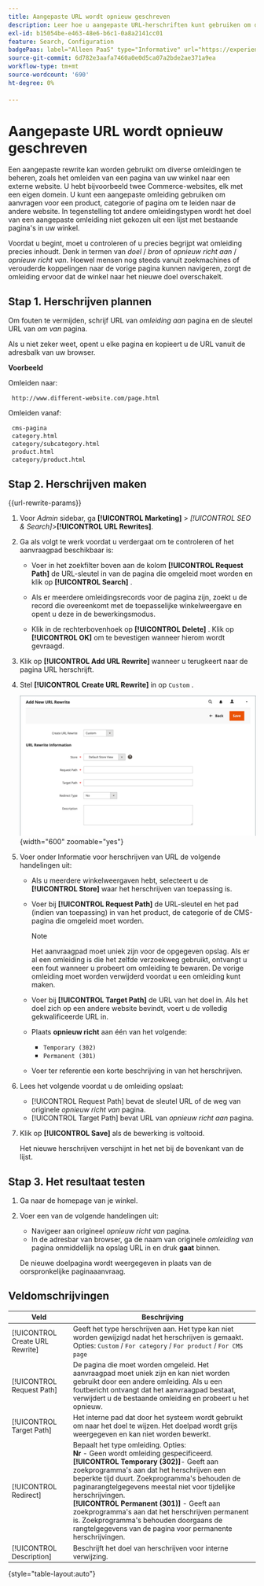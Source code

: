 ```yaml
---
title: Aangepaste URL wordt opnieuw geschreven
description: Leer hoe u aangepaste URL-herschriften kunt gebruiken om diverse omleidingen in uw Commerce-winkel te beheren.
exl-id: b15054be-e463-48e6-b6c1-0a8a2141cc01
feature: Search, Configuration
badgePaas: label="Alleen PaaS" type="Informative" url="https://experienceleague.adobe.com/en/docs/commerce/user-guides/product-solutions" tooltip="Is alleen van toepassing op Adobe Commerce op Cloud-projecten (door Adobe beheerde PaaS-infrastructuur) en op projecten in het veld."
source-git-commit: 6d782e3aafa7460a0e0d5ca07a2bde2ae371a9ea
workflow-type: tm+mt
source-wordcount: '690'
ht-degree: 0%

---
```


# Aangepaste URL wordt opnieuw geschreven

Een aangepaste rewrite kan worden gebruikt om diverse omleidingen te beheren, zoals het omleiden van een pagina van uw winkel naar een externe website. U hebt bijvoorbeeld twee Commerce-websites, elk met een eigen domein. U kunt een aangepaste omleiding gebruiken om aanvragen voor een product, categorie of pagina om te leiden naar de andere website. In tegenstelling tot andere omleidingstypen wordt het doel van een aangepaste omleiding niet gekozen uit een lijst met bestaande pagina&#39;s in uw winkel.

Voordat u begint, moet u controleren of u precies begrijpt wat omleiding precies inhoudt. Denk in termen van _doel_ / _bron_ of _opnieuw richt aan_ / _opnieuw richt van_. Hoewel mensen nog steeds vanuit zoekmachines of verouderde koppelingen naar de vorige pagina kunnen navigeren, zorgt de omleiding ervoor dat de winkel naar het nieuwe doel overschakelt.

## Stap 1. Herschrijven plannen

Om fouten te vermijden, schrijf URL van _omleiding aan_ pagina en de sleutel URL van _om van_ pagina.

Als u niet zeker weet, opent u elke pagina en kopieert u de URL vanuit de adresbalk van uw browser.

**Voorbeeld**

Omleiden naar:

     http://www.different-website.com/page.html

Omleiden vanaf:

     cms-pagina 
     category.html 
     category/subcategory.html
     product.html 
     category/product.html 

## Stap 2. Herschrijven maken

{{url-rewrite-params}}

1. Voor _Admin_ sidebar, ga **[!UICONTROL Marketing]** > _[!UICONTROL SEO & Search]_>**[!UICONTROL URL Rewrites]**.

1. Ga als volgt te werk voordat u verdergaat om te controleren of het aanvraagpad beschikbaar is:

   - Voer in het zoekfilter boven aan de kolom **[!UICONTROL Request Path]** de URL-sleutel in van de pagina die omgeleid moet worden en klik op **[!UICONTROL Search]** .

   - Als er meerdere omleidingsrecords voor de pagina zijn, zoekt u de record die overeenkomt met de toepasselijke winkelweergave en opent u deze in de bewerkingsmodus.

   - Klik in de rechterbovenhoek op **[!UICONTROL Delete]** . Klik op **[!UICONTROL OK]** om te bevestigen wanneer hierom wordt gevraagd.

1. Klik op **[!UICONTROL Add URL Rewrite]** wanneer u terugkeert naar de pagina URL herschrijft.

1. Stel **[!UICONTROL Create URL Rewrite]** in op `Custom` .

   ![ URL herschrijft - douane ](./assets/url-rewrite-custom.png){width="600" zoomable="yes"}

1. Voer onder Informatie voor herschrijven van URL de volgende handelingen uit:

   - Als u meerdere winkelweergaven hebt, selecteert u de **[!UICONTROL Store]** waar het herschrijven van toepassing is.

   - Voer bij **[!UICONTROL Request Path]** de URL-sleutel en het pad (indien van toepassing) in van het product, de categorie of de CMS-pagina die omgeleid moet worden.

     >[!NOTE]
     >
     >Het aanvraagpad moet uniek zijn voor de opgegeven opslag. Als er al een omleiding is die het zelfde verzoekweg gebruikt, ontvangt u een fout wanneer u probeert om omleiding te bewaren. De vorige omleiding moet worden verwijderd voordat u een omleiding kunt maken.

   - Voer bij **[!UICONTROL Target Path]** de URL van het doel in. Als het doel zich op een andere website bevindt, voert u de volledig gekwalificeerde URL in.

   - Plaats **opnieuw richt** aan één van het volgende:

      - `Temporary (302)`
      - `Permanent (301)`

   - Voer ter referentie een korte beschrijving in van het herschrijven.

1. Lees het volgende voordat u de omleiding opslaat:

   - [!UICONTROL Request Path] bevat de sleutel URL of de weg van originele _opnieuw richt van_ pagina.
   - [!UICONTROL Target Path] bevat URL van _opnieuw richt aan_ pagina.

1. Klik op **[!UICONTROL Save]** als de bewerking is voltooid.

   Het nieuwe herschrijven verschijnt in het net bij de bovenkant van de lijst.

## Stap 3. Het resultaat testen

1. Ga naar de homepage van je winkel.

1. Voer een van de volgende handelingen uit:

   - Navigeer aan origineel _opnieuw richt van_ pagina.
   - In de adresbar van browser, ga de naam van originele _omleiding van_ pagina onmiddellijk na opslag URL in en druk **gaat** binnen.

   De nieuwe doelpagina wordt weergegeven in plaats van de oorspronkelijke paginaaanvraag.

## Veldomschrijvingen

| Veld | Beschrijving |
|--- |--- |
| [!UICONTROL Create URL Rewrite] | Geeft het type herschrijven aan. Het type kan niet worden gewijzigd nadat het herschrijven is gemaakt. Opties: `Custom` / `For category` / `For product` / `For CMS page` |
| [!UICONTROL Request Path] | De pagina die moet worden omgeleid. Het aanvraagpad moet uniek zijn en kan niet worden gebruikt door een andere omleiding. Als u een foutbericht ontvangt dat het aanvraagpad bestaat, verwijdert u de bestaande omleiding en probeert u het opnieuw. |
| [!UICONTROL Target Path] | Het interne pad dat door het systeem wordt gebruikt om naar het doel te wijzen. Het doelpad wordt grijs weergegeven en kan niet worden bewerkt. |
| [!UICONTROL Redirect] | Bepaalt het type omleiding. Opties: <br/>**Nr** - Geen wordt omleiding gespecificeerd. <br/>**[!UICONTROL Temporary (302)]**- Geeft aan zoekprogramma&#39;s aan dat het herschrijven een beperkte tijd duurt. Zoekprogramma&#39;s behouden de paginarangtelgegevens meestal niet voor tijdelijke herschrijvingen.<br/>**[!UICONTROL Permanent (301)]** - Geeft aan zoekprogramma&#39;s aan dat het herschrijven permanent is. Zoekprogramma&#39;s behouden doorgaans de rangtelgegevens van de pagina voor permanente herschrijvingen. |
| [!UICONTROL Description] | Beschrijft het doel van herschrijven voor interne verwijzing. |

{style="table-layout:auto"}
